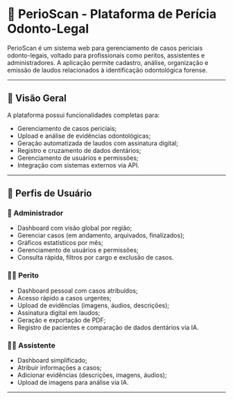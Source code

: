 # 🦷 PerioScan - Plataforma de Perícia Odonto-Legal

PerioScan é um sistema web para gerenciamento de casos periciais odonto-legais, voltado para profissionais como peritos, assistentes e administradores. A aplicação permite cadastro, análise, organização e emissão de laudos relacionados à identificação odontológica forense.

---

## 📌 Visão Geral

A plataforma possui funcionalidades completas para:

- Gerenciamento de casos periciais;
- Upload e análise de evidências odontológicas;
- Geração automatizada de laudos com assinatura digital;
- Registro e cruzamento de dados dentários;
- Gerenciamento de usuários e permissões;
- Integração com sistemas externos via API.

---


## 👥 Perfis de Usuário

### 🔧 Administrador
- Dashboard com visão global por região;
- Gerenciar casos (em andamento, arquivados, finalizados);
- Gráficos estatísticos por mês;
- Gerenciamento de usuários e permissões;
- Consulta rápida, filtros por cargo e exclusão de casos.

### 👨‍⚕️ Perito
- Dashboard pessoal com casos atribuídos;
- Acesso rápido a casos urgentes;
- Upload de evidências (imagens, áudios, descrições);
- Assinatura digital em laudos;
- Geração e exportação de PDF;
- Registro de pacientes e comparação de dados dentários via IA.

### 👩‍💼 Assistente
- Dashboard simplificado;
- Atribuir informações a casos;
- Adicionar evidências (descrições, imagens, áudios);
- Upload de imagens para análise via IA.

---
